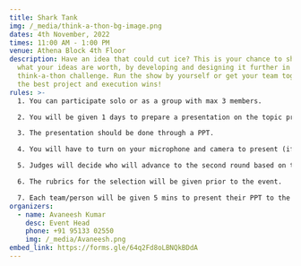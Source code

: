 ```yaml
---
title: Shark Tank
img: /_media/think-a-thon-bg-image.png
dates: 4th November, 2022
times: 11:00 AM - 1:00 PM
venue: Athena Block 4th Floor
description: Have an idea that could cut ice? This is your chance to show us
  what your ideas are worth, by developing and designing it further in the
  think-a-thon challenge. Run the show by yourself or get your team together,
  the best project and execution wins!
rules: >-
  1. You can participate solo or as a group with max 3 members.

  2. You will be given 1 days to prepare a presentation on the topic prior to the event.

  3. The presentation should be done through a PPT.

  4. You will have to turn on your microphone and camera to present (if a member fails to turn on his camera, it will result in points deduction).

  5. Judges will decide who will advance to the second round based on the presentation.

  6. The rubrics for the selection will be given prior to the event.

  7. Each team/person will be given 5 mins to present their PPT to the judges.
organizers:
  - name: Avaneesh Kumar
    desc: Event Head
    phone: +91 95133 02550
    img: /_media/Avaneesh.png
embed_link: https://forms.gle/64q2Fd8oLBNQkBDdA
---
```

